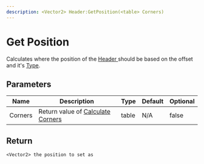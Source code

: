 ```yaml
---
description: <Vector2> Header:GetPosition(<table> Corners)
---
```


# Get Position

Calculates where the position of the [Header ](./)should be based on the offset and it's [Type](data.md#headertype).

## Parameters

<table><thead><tr><th>Name</th><th>Description</th><th>Type</th><th>Default</th><th data-type="checkbox">Optional</th></tr></thead><tbody><tr><td>Corners</td><td>Return value of <a href="../../utilities/calculate-corners.md">Calculate Corners</a></td><td>table</td><td>N/A</td><td>false</td></tr></tbody></table>

## Return

`<Vector2> the position to set as`
